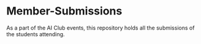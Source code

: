 # Member-Submissions

As a part of the AI Club events, this repository holds all the submissions of the students attending.
